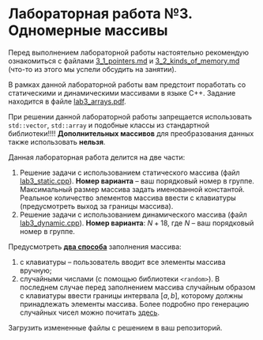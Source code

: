 # Лабораторная работа №3. Одномерные массивы

Перед выполнением лабораторной работы настоятельно рекомендую ознакомиться с файлами [3_1_pointers.md](3_1_pointers.md) и [3_2_kinds_of_memory.md](3_2_kinds_of_memory.md) (что-то из этого мы успели обсудить на занятии).

В рамках данной лабораторной работы вам предстоит поработать со статическими и динамическими массивами в языке C++. Задание находится в файле [lab3_arrays.pdf](lab3_arrays.pdf). 

При решении данной лабораторной работы запрещается использовать `std::vector`, `std::array` и подобные классы из стандартной библиотеки!!!! **Дополнительных массивов** для преобразования данных также использовать **нельзя**.

Данная лабораторная работа делится на две части:

1. Решение задачи с использованием статического массива (файл [lab3_static.cpp](lab3_static.cpp)). **Номер варианта** – ваш порядковый номер в группе. Максимальный размер массива задать именованной константой. Реальное количество элементов массива ввести с клавиатуры (предусмотреть выход за границы массива). 
2. Решение задачи с использованием динамического массива (файл [lab3_dynamic.cpp](lab3_dynamic.cpp)). **Номер варианта**: $N + 18$, где $N$ – ваш порядковый номер в группе.

Предусмотреть <u>**два способа**</u> заполнения массива:  
1. с клавиатуры – пользователь вводит все элементы массива вручную;
2. случайными числами (с помощью библиотеки `<random>`). В последнем случае перед заполнением массива случайным образом с клавиатуры ввести границы интервала $[a, b]$, которому должны принадлежать элементы массива. Более подробно про генерацию случайных чисел можно почитать [здесь](../../tutorials/random_tutorial.pdf).

Загрузить измененные файлы с решением в ваш репозиторий.
